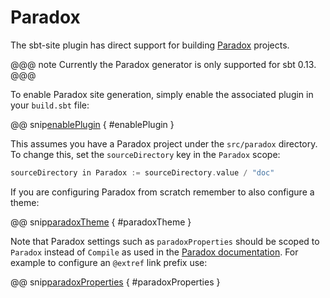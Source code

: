 # Paradox

The sbt-site plugin has direct support for building [Paradox] projects.

@@@ note
Currently the Paradox generator is only supported for sbt 0.13.
@@@

To enable Paradox site generation, simply enable the associated plugin in your `build.sbt` file:

@@ snip[enablePlugin](../../../sbt-test/paradox/can-use-paradox/build.sbt) { #enablePlugin }

This assumes you have a Paradox project under the `src/paradox` directory. To change this, set the `sourceDirectory` key in the `Paradox` scope:

```sbt
sourceDirectory in Paradox := sourceDirectory.value / "doc"
```

If you are configuring Paradox from scratch remember to also configure a theme:

@@ snip[paradoxTheme](../../../sbt-test/paradox/can-use-paradox/build.sbt) { #paradoxTheme }

Note that Paradox settings such as `paradoxProperties` should be scoped to `Paradox` instead of `Compile` as used in the [Paradox documentation]. For example to configure an `@extref` link prefix use:

@@ snip[paradoxProperties](../../../sbt-test/paradox/can-use-paradox/build.sbt) { #paradoxProperties }

[Paradox]: https://github.com/lightbend/paradox
[Paradox documentation]: http://developer.lightbend.com/docs/paradox/latest/

